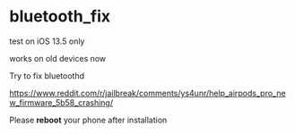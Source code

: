 # bluetooth_fix
test on iOS 13.5 only

works on old devices now

Try to fix bluetoothd

https://www.reddit.com/r/jailbreak/comments/ys4unr/help_airpods_pro_new_firmware_5b58_crashing/

Please **reboot** your phone after installation

